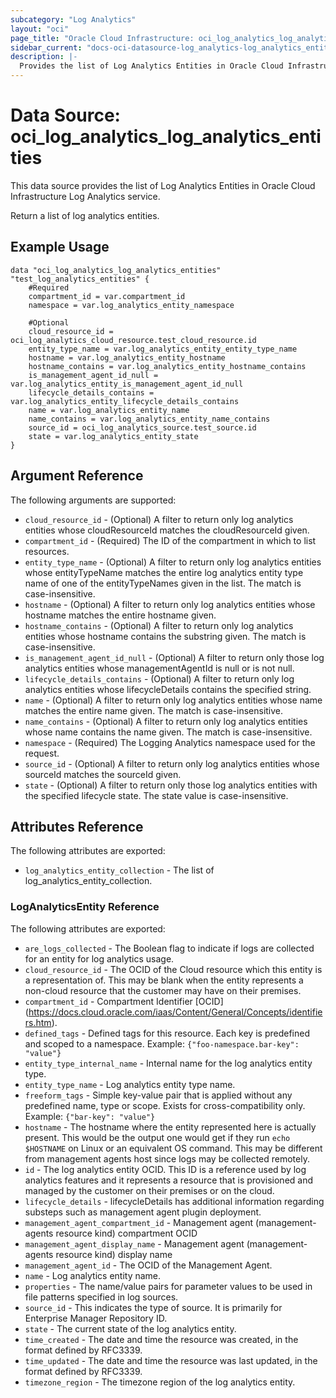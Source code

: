 ```yaml
---
subcategory: "Log Analytics"
layout: "oci"
page_title: "Oracle Cloud Infrastructure: oci_log_analytics_log_analytics_entities"
sidebar_current: "docs-oci-datasource-log_analytics-log_analytics_entities"
description: |-
  Provides the list of Log Analytics Entities in Oracle Cloud Infrastructure Log Analytics service
---
```


# Data Source: oci_log_analytics_log_analytics_entities
This data source provides the list of Log Analytics Entities in Oracle Cloud Infrastructure Log Analytics service.

Return a list of log analytics entities.

## Example Usage

```hcl
data "oci_log_analytics_log_analytics_entities" "test_log_analytics_entities" {
	#Required
	compartment_id = var.compartment_id
	namespace = var.log_analytics_entity_namespace

	#Optional
	cloud_resource_id = oci_log_analytics_cloud_resource.test_cloud_resource.id
	entity_type_name = var.log_analytics_entity_entity_type_name
	hostname = var.log_analytics_entity_hostname
	hostname_contains = var.log_analytics_entity_hostname_contains
	is_management_agent_id_null = var.log_analytics_entity_is_management_agent_id_null
	lifecycle_details_contains = var.log_analytics_entity_lifecycle_details_contains
	name = var.log_analytics_entity_name
	name_contains = var.log_analytics_entity_name_contains
	source_id = oci_log_analytics_source.test_source.id
	state = var.log_analytics_entity_state
}
```

## Argument Reference

The following arguments are supported:

* `cloud_resource_id` - (Optional) A filter to return only log analytics entities whose cloudResourceId matches the cloudResourceId given. 
* `compartment_id` - (Required) The ID of the compartment in which to list resources.
* `entity_type_name` - (Optional) A filter to return only log analytics entities whose entityTypeName matches the entire log analytics entity type name of one of the entityTypeNames given in the list. The match is case-insensitive. 
* `hostname` - (Optional) A filter to return only log analytics entities whose hostname matches the entire hostname given. 
* `hostname_contains` - (Optional) A filter to return only log analytics entities whose hostname contains the substring given. The match is case-insensitive. 
* `is_management_agent_id_null` - (Optional) A filter to return only those log analytics entities whose managementAgentId is null or is not null. 
* `lifecycle_details_contains` - (Optional) A filter to return only log analytics entities whose lifecycleDetails contains the specified string. 
* `name` - (Optional) A filter to return only log analytics entities whose name matches the entire name given. The match is case-insensitive. 
* `name_contains` - (Optional) A filter to return only log analytics entities whose name contains the name given. The match is case-insensitive. 
* `namespace` - (Required) The Logging Analytics namespace used for the request. 
* `source_id` - (Optional) A filter to return only log analytics entities whose sourceId matches the sourceId given. 
* `state` - (Optional) A filter to return only those log analytics entities with the specified lifecycle state. The state value is case-insensitive. 


## Attributes Reference

The following attributes are exported:

* `log_analytics_entity_collection` - The list of log_analytics_entity_collection.

### LogAnalyticsEntity Reference

The following attributes are exported:

* `are_logs_collected` - The Boolean flag to indicate if logs are collected for an entity for log analytics usage. 
* `cloud_resource_id` - The OCID of the Cloud resource which this entity is a representation of. This may be blank when the entity represents a non-cloud resource that the customer may have on their premises. 
* `compartment_id` - Compartment Identifier [OCID] (https://docs.cloud.oracle.com/iaas/Content/General/Concepts/identifiers.htm).
* `defined_tags` - Defined tags for this resource. Each key is predefined and scoped to a namespace. Example: `{"foo-namespace.bar-key": "value"}` 
* `entity_type_internal_name` - Internal name for the log analytics entity type. 
* `entity_type_name` - Log analytics entity type name. 
* `freeform_tags` - Simple key-value pair that is applied without any predefined name, type or scope. Exists for cross-compatibility only. Example: `{"bar-key": "value"}` 
* `hostname` - The hostname where the entity represented here is actually present. This would be the output one would get if they run `echo $HOSTNAME` on Linux or an equivalent OS command. This may be different from management agents host since logs may be collected remotely. 
* `id` - The log analytics entity OCID. This ID is a reference used by log analytics features and it represents a resource that is provisioned and managed by the customer on their premises or on the cloud. 
* `lifecycle_details` - lifecycleDetails has additional information regarding substeps such as management agent plugin deployment. 
* `management_agent_compartment_id` - Management agent (management-agents resource kind) compartment OCID 
* `management_agent_display_name` - Management agent (management-agents resource kind) display name 
* `management_agent_id` - The OCID of the Management Agent. 
* `name` - Log analytics entity name. 
* `properties` - The name/value pairs for parameter values to be used in file patterns specified in log sources. 
* `source_id` - This indicates the type of source. It is primarily for Enterprise Manager Repository ID. 
* `state` - The current state of the log analytics entity. 
* `time_created` - The date and time the resource was created, in the format defined by RFC3339. 
* `time_updated` - The date and time the resource was last updated, in the format defined by RFC3339. 
* `timezone_region` - The timezone region of the log analytics entity. 

